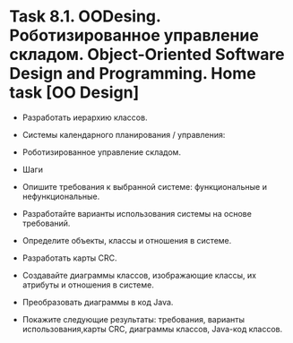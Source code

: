 # Task 8.1. OODesing. Роботизированное управление складом. Object-Oriented Software Design and Programming. Home task [OO Design]

* Разработать иерархию классов.

*	Системы календарного планирования / управления:
*	Роботизированное управление складом.
* Шаги
* Опишите требования к выбранной системе: функциональные и нефункциональные.
* Разработайте варианты использования системы на основе требований.
* Определите объекты, классы и отношения в системе. 
* Разработать карты CRC.
* Создавайте диаграммы классов, изображающие классы, их атрибуты и отношения в системе.
*	Преобразовать диаграммы в код Java. 

* Покажите   следующие  результаты: требования, варианты использования,карты CRC, диаграммы классов, Java-код классов.
